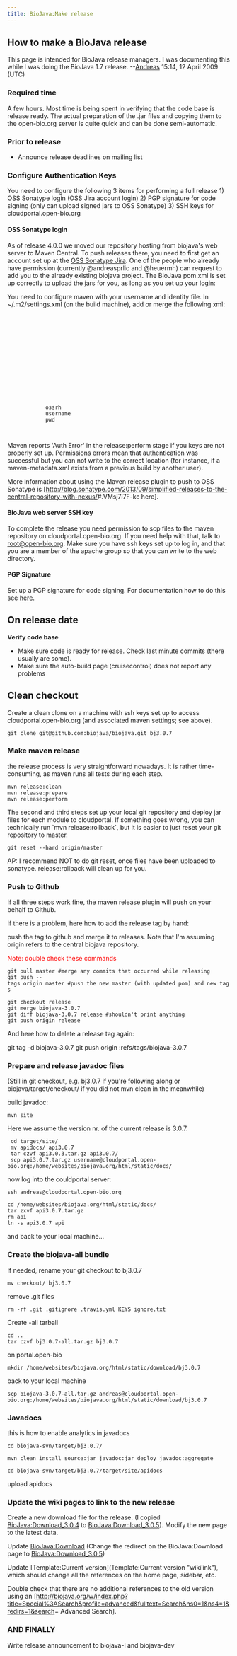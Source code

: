 ```yaml
---
title: BioJava:Make release
---
```


How to make a BioJava release
-----------------------------

This page is intended for BioJava release managers. I was documenting
this while I was doing the BioJava 1.7
release. --[Andreas](User:Andreas "wikilink") 15:14, 12 April 2009 (UTC)

### Required time

A few hours. Most time is being spent in verifying that the code base is
release ready. The actual preparation of the .jar files and copying them
to the open-bio.org server is quite quick and can be done
semi-automatic.

### Prior to release

-   Announce release deadlines on mailing list

### Configure Authentication Keys

You need to configure the following 3 items for performing a full
release 1) OSS Sonatype login (OSS Jira account login) 2) PGP signature
for code signing (only can upload signed jars to OSS Sonatype) 3) SSH
keys for cloudportal.open-bio.org

#### OSS Sonatype login

As of release 4.0.0 we moved our repository hosting from biojava's web
server to Maven Central. To push releases there, you need to first get
an account set up at the [OSS Sonatype
Jira](https://issues.sonatype.org). One of the people who already have
permission (currently @andreasprlic and @heuermh) can request to add you
to the already existing biojava project. The BioJava pom.xml is set up
correctly to upload the jars for you, as long as you set up your login:

You need to configure maven with your username and identity file. In
~/.m2/settings.xml (on the build machine), add or merge the following
xml:

<settings xmlns="http://maven.apache.org/SETTINGS/1.0.0"
     xmlns:xsi="http://www.w3.org/2001/XMLSchema-instance"
     xsi:schemaLocation="http://maven.apache.org/SETTINGS/1.0.0
     http://maven.apache.org/xsd/settings-1.0.0.xsd">  
`    `<localRepository/>  
`    `<interactiveMode/>  
`    `<usePluginRegistry/>  
`    `<offline/>  
`    `<pluginGroups/>  
`    `<mirrors/>  
`    `<proxies/>  
`    `<profiles/>  
`    `<activeProfiles/>  
`    `<servers>  
`        `<server>  
`            `<id>`ossrh`</id>  
`            `<username>`username`</username>  
`            `<password>`pwd`</password>  
`        `</server>  
`    `</servers>  
</settings>

Maven reports 'Auth Error' in the release:perform stage if you keys are
not properly set up. Permissions errors mean that authentication was
successful but you can not write to the correct location (for instance,
if a maven-metadata.xml exists from a previous build by another user).

More information about using the Maven release plugin to push to OSS
Sonatype is
[<http://blog.sonatype.com/2013/09/simplified-releases-to-the-central-repository-with-nexus/>\#.VMsj7l7F-kc
here].

#### BioJava web server SSH key

To complete the release you need permission to scp files to the maven
repository on cloudportal.open-bio.org. If you need help with that, talk
to root@open-bio.org. Make sure you have ssh keys set up to log in, and
that you are a member of the apache group so that you can write to the
web directory.

#### PGP Signature

Set up a PGP signature for code signing. For documentation how to do
this see [here](https://www.gnupg.org/gph/en/manual/c14.html).

On release date
---------------

**Verify code base**

-   Make sure code is ready for release. Check last minute commits
    (there usually are some).
-   Make sure the auto-build page (cruisecontrol) does not report any
    problems

Clean checkout
--------------

Create a clean clone on a machine with ssh keys set up to access
cloudportal.open-bio.org (and associated maven settings; see above).

`git clone git@github.com:biojava/biojava.git bj3.0.7`

### Make maven release

the release process is very straightforward nowadays. It is rather
time-consuming, as maven runs all tests during each step.

`mvn release:clean `  
`mvn release:prepare `  
`mvn release:perform`

The second and third steps set up your local git repository and deploy
jar files for each module to cloudportal. If something goes wrong, you
can technically run \`mvn release:rollback\`, but it is easier to just
reset your git repository to master.

`git reset --hard origin/master`

AP: I recommend NOT to do git reset, once files have been uploaded to
sonatype. release:rollback will clean up for you.

### Push to Github

If all three steps work fine, the maven release plugin will push on your
behalf to Github.

If there is a problem, here how to add the release tag by hand:

push the tag to github and merge it to releases. Note that I'm assuming
origin refers to the central biojava repository.

<span style="color:red">Note: double check these commands</span>

`git pull master #merge any commits that occurred while releasing`  
`git push --tags origin master #push the new master (with updated pom) and new tags`

`git checkout release`  
`git merge biojava-3.0.7`  
`git diff biojava-3.0.7 release #shouldn't print anything`  
`git push origin release`

And here how to delete a release tag again:

git tag -d biojava-3.0.7 git push origin :refs/tags/biojava-3.0.7

### Prepare and release javadoc files

(Still in git checkout, e.g. bj3.0.7 if you're following along or
biojava/target/checkout/ if you did not mvn clean in the meanwhile)

build javadoc:

`mvn site`

Here we assume the version nr. of the current release is 3.0.7.

` cd target/site/`  
` mv apidocs/ api3.0.7`  
` tar czvf api3.0.3.tar.gz api3.0.7/`  
` scp api3.0.7.tar.gz username@cloudportal.open-bio.org:/home/websites/biojava.org/html/static/docs/`

now log into the couldportal server:

`ssh andreas@cloudportal.open-bio.org`  
  
`cd /home/websites/biojava.org/html/static/docs/`  
`tar zxvf api3.0.7.tar.gz`  
`rm api`  
`ln -s api3.0.7 api`

and back to your local machine...

### Create the biojava-all bundle

If needed, rename your git checkout to bj3.0.7

`mv checkout/ bj3.0.7`

remove .git files

`rm -rf .git .gitignore .travis.yml KEYS ignore.txt`

Create -all tarball

`cd ..`  
`tar czvf bj3.0.7-all.tar.gz bj3.0.7`  

on portal.open-bio

`mkdir /home/websites/biojava.org/html/static/download/bj3.0.7`

back to your local machine

`scp biojava-3.0.7-all.tar.gz andreas@cloudportal.open-bio.org:/home/websites/biojava.org/html/static/download/bj3.0.7`

### Javadocs

this is how to enable analytics in javadocs

`cd biojava-svn/target/bj3.0.7/`

`mvn clean install source:jar javadoc:jar deploy javadoc:aggregate`

`cd biojava-svn/target/bj3.0.7/target/site/apidocs`

upload apidocs

### Update the wiki pages to link to the new release

Create a new download file for the release. (I copied
<BioJava:Download_3.0.4> to <BioJava:Download_3.0.5>). Modify the new
page to the latest data.

Update <BioJava:Download> (Change the redirect on the BioJava:Download
page to <BioJava:Download_3.0.5>)

Update [Template:Current version](Template:Current version "wikilink"),
which should change all the references on the home page, sidebar, etc.

Double check that there are no additional references to the old version
using an
[<http://biojava.org/w/index.php?title=Special%3ASearch&profile=advanced&fulltext=Search&ns0=1&ns4=1&redirs=1&search>=
Advanced Search].

### AND FINALLY

Write release announcement to biojava-l and biojava-dev
